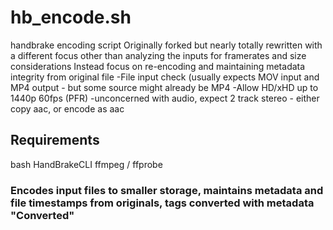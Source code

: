 # hb_encode.sh
handbrake encoding script
Originally forked but nearly totally rewritten with a different focus other than analyzing the inputs for framerates and size considerations
Instead focus on re-encoding and maintaining metadata integrity from original file
 -File input check (usually expects MOV input and MP4 output - but some source might already be MP4
 -Allow HD/xHD up to 1440p 60fps (PFR)
 -unconcerned with audio, expect 2 track stereo - either copy aac, or encode as aac
 
## Requirements
bash 
HandBrakeCLI
ffmpeg / ffprobe

### Encodes input files to smaller storage, maintains metadata and file timestamps from originals, tags converted with metadata "Converted"

